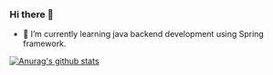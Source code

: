 ### Hi there 👋

- 🌱 I’m currently learning java backend development using Spring framework.


[![Anurag's github stats](https://github-readme-stats.vercel.app/api?username=Mostafayehya&show_icons=true&count_private=true&theme=synthwave)](https://github.com/anuraghazra/github-readme-stats)


<!--
**Mostafayehya/Mostafayehya** is a ✨ _special_ ✨ repository because its `README.md` (this file) appears on your GitHub profile.

Here are some ideas to get you started:

- 🔭 I’m currently working on ...
- 👯 I’m looking to collaborate on ...
- 🤔 I’m looking for help with ...
- 💬 Ask me about ...
- 📫 How to reach me: ...
- 😄 Pronouns: ...
- ⚡ Fun fact: ...
-->
